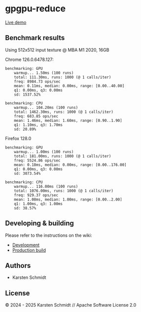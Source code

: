 # gpgpu-reduce

[Live demo](http://demo.thi.ng/umbrella/gpgpu-reduce/)

## Benchmark results

Using 512x512 input texture @ MBA M1 2020, 16GB

Chrome 126.0.6478.127:

```text
benchmarking: GPU
	warmup... 1.50ms (100 runs)
	total: 111.30ms, runs: 1000 (@ 1 calls/iter)
	freq: 8984.73 ops/sec
	mean: 0.11ms, median: 0.00ms, range: [0.00..40.00]
	q1: 0.00ms, q3: 0.00ms
	sd: 1537.52%

benchmarking: CPU
	warmup... 104.20ms (100 runs)
	total: 1462.30ms, runs: 1000 (@ 1 calls/iter)
	freq: 683.85 ops/sec
	mean: 1.46ms, median: 1.60ms, range: [0.90..1.90]
	q1: 1.10ms, q3: 1.70ms
	sd: 20.89%
```

Firefox 128.0

```text
benchmarking: GPU
	warmup... 1.00ms (100 runs)
	total: 181.00ms, runs: 1000 (@ 1 calls/iter)
	freq: 5524.86 ops/sec
	mean: 0.18ms, median: 0.00ms, range: [0.00..176.00]
	q1: 0.00ms, q3: 0.00ms
	sd: 3073.54%

benchmarking: CPU
	warmup... 116.00ms (100 runs)
	total: 1076.00ms, runs: 1000 (@ 1 calls/iter)
	freq: 929.37 ops/sec
	mean: 1.08ms, median: 1.00ms, range: [0.00..2.00]
	q1: 1.00ms, q3: 1.00ms
	sd: 38.57%
```

## Developing & building

Please refer to the instructions on the wiki:

- [Development](https://github.com/thi-ng/umbrella/wiki/Development-mode-for-examples-using-thi.ng-meta%E2%80%90css)
- [Production build](https://github.com/thi-ng/umbrella/wiki/Example-build-instructions)

## Authors

- Karsten Schmidt

## License

&copy; 2024 - 2025 Karsten Schmidt // Apache Software License 2.0
